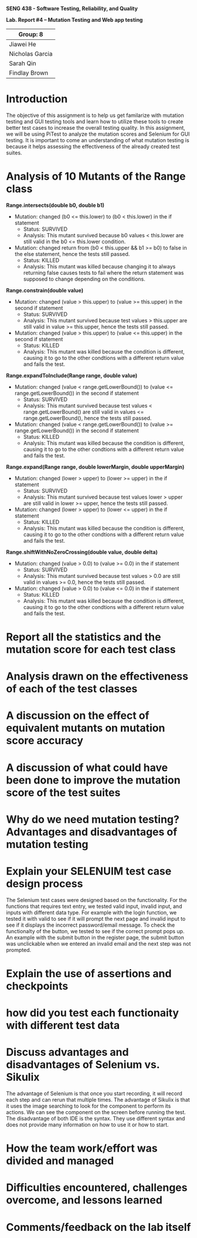 **SENG 438 - Software Testing, Reliability, and Quality**

**Lab. Report \#4 – Mutation Testing and Web app testing**

| Group: 8        |
| --------------- |
| Jiawei He       |
| Nicholas Garcia |
| Sarah Qin       |
| Findlay Brown   |

# Introduction
The objective of this assignment is to help us get familarize with mutation testing and GUI testing tools and learn how to utilize these tools to create better test cases to increase the overall testing quality. In this assignment, we will be using PiTest to analyze the mutation scores and Selenium for GUI testing. It is important to come an understanding of what mutation testing is because it helps assessing the effectiveness of the already created test suites. 

# Analysis of 10 Mutants of the Range class

**Range.intersects(double b0, double b1)**

- Mutation: changed (b0 <= this.lower) to (b0 < this.lower) in the if statement
  - Status: SURVIVED
  - Analysis: This mutant survived because b0 values < this.lower are still valid in the b0 <= this.lower condition.
- Mutation: changed return from (b0 < this.upper && b1 >= b0) to false in the else statement, hence the tests still passed.
  - Status: KILLED
  - Analysis: This mutant was killed because changing it to always returning false causes tests to fail where the return statement was supposed to change depending on the conditions.

**Range.constrain(double value)**

- Mutation: changed (value > this.upper) to (value >= this.upper) in the second if statement
  - Status: SURVIVED
  - Analysis: This mutant survived because test values > this.upper are still valid in value >= this.upper, hence the tests still passed.
- Mutation: changed (value > this.upper) to (value <= this.upper) in the second if statement
  - Status: KILLED
  - Analysis: This mutant was killed because the condition is different, causing it to go to the other condtions with a different return value and fails the test.

**Range.expandToInclude(Range range, double value)**

- Mutation: changed (value < range.getLowerBound()) to (value <= range.getLowerBound()) in the second if statement
  - Status: SURVIVED
  - Analysis: This mutant survived because test values < range.getLowerBound() are still valid in values <= range.getLowerBound(), hence the tests still passed.
- Mutation: changed (value < range.getLowerBound()) to (value >= range.getLowerBound()) in the second if statement
  - Status: KILLED
  - Analysis: This mutant was killed because the condition is different, causing it to go to the other condtions with a different return value and fails the test.

**Range.expand(Range range, double lowerMargin, double upperMargin)**

- Mutation: changed (lower > upper) to (lower >= upper) in the if statement
  - Status: SURVIVED
  - Analysis: This mutant survived because test values lower > upper are still valid in lower >= upper, hence the tests still passed.
- Mutation: changed (lower > upper) to (lower <= upper) in the if statement
  - Status: KILLED
  - Analysis: This mutant was killed because the condition is different, causing it to go to the other condtions with a different return value and fails the test.

**Range.shiftWithNoZeroCrossing(double value, double delta)**

- Mutation: changed (value > 0.0) to (value >= 0.0) in the if statement
  - Status: SURVIVED
  - Analysis: This mutant survived because test values > 0.0 are still valid in values >= 0.0, hence the tests still passed.
- Mutation: changed (value > 0.0) to (value <= 0.0) in the if statement
  - Status: KILLED
  - Analysis: This mutant was killed because the condition is different, causing it to go to the other condtions with a different return value and fails the test.

# Report all the statistics and the mutation score for each test class

# Analysis drawn on the effectiveness of each of the test classes

# A discussion on the effect of equivalent mutants on mutation score accuracy

# A discussion of what could have been done to improve the mutation score of the test suites

# Why do we need mutation testing? Advantages and disadvantages of mutation testing

# Explain your SELENUIM test case design process
The Selenium test cases were designed based on the functionality. For the functions that requires text entry, we tested valid input, invalid input, and inputs with different data type. For example with the login function, we tested it with valid to see if it will prompt the next page and invalid input to see if it displays the incorrect password/email message. To check the functionalty of the button, we tested to see if the correct prompt pops up. An example with the submit button in the register page, the submit button was unclickable when we entered an invalid email and the next step was not prompted. 

# Explain the use of assertions and checkpoints

# how did you test each functionaity with different test data

# Discuss advantages and disadvantages of Selenium vs. Sikulix
The advantage of Selenium is that once you start recording, it will record each step and can rerun that multiple times. 
The advantage of Sikulix is that it uses the image searching to look for the component to perform its actions. We can see the component on the screen before running the test. The disadvantage of both IDE is the syntax. They use different syntax and does not provide many information on how to use it or how to start. 
# How the team work/effort was divided and managed

# Difficulties encountered, challenges overcome, and lessons learned

# Comments/feedback on the lab itself

